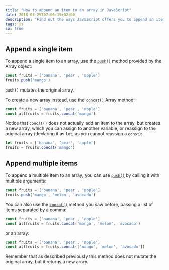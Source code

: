 ```yaml
---
title: "How to append an item to an array in JavaScript"
date: 2018-05-25T07:06:15+02:00
description: "Find out the ways JavaScript offers you to append an item to an array, and the canonical way you should use"
tags: js
so: true
---
```


## Append a single item

To append a single item to an array, use the [`push()`](https://developer.mozilla.org/en-US/docs/Web/JavaScript/Reference/Global_Objects/Array/push) method provided by the Array object:

```js
const fruits = ['banana', 'pear', 'apple']
fruits.push('mango')
```

`push()` mutates the original array.

To create a new array instead, use the [`concat()`](https://developer.mozilla.org/en-US/docs/Web/JavaScript/Reference/Global_Objects/Array/concat) Array method:

```js
const fruits = ['banana', 'pear', 'apple']
const allfruits = fruits.concat('mango')
```

Notice that `concat()` does not actually add an item to the array, but creates a new array, which you can assign to another variable, or reassign to the original array (declaring it as `let`, as you cannot reassign a `const`):

```js
let fruits = ['banana', 'pear', 'apple']
fruits = fruits.concat('mango')
```

## Append multiple items

To append a multiple item to an array, you can use [`push()`](https://developer.mozilla.org/en-US/docs/Web/JavaScript/Reference/Global_Objects/Array/push) by calling it with multiple arguments:

```js
const fruits = ['banana', 'pear', 'apple']
fruits.push('mango', 'melon', 'avocado')
```

You can also use the [`concat()`](https://developer.mozilla.org/en-US/docs/Web/JavaScript/Reference/Global_Objects/Array/concat) method you saw before, passing a list of items separated by a comma:

```js
const fruits = ['banana', 'pear', 'apple']
const allfruits = fruits.concat('mango', 'melon', 'avocado')
```

or an array:

```js
const fruits = ['banana', 'pear', 'apple']
const allfruits = fruits.concat(['mango', 'melon', 'avocado'])
```

Remember that as described previously this method does not mutate the original array, but it  returns a new array.

